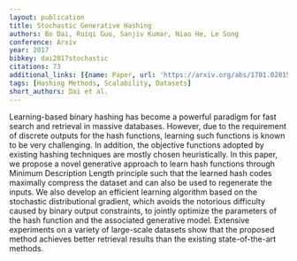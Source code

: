 ```yaml
---
layout: publication
title: Stochastic Generative Hashing
authors: Bo Dai, Ruiqi Guo, Sanjiv Kumar, Niao He, Le Song
conference: Arxiv
year: 2017
bibkey: dai2017stochastic
citations: 73
additional_links: [{name: Paper, url: 'https://arxiv.org/abs/1701.02815'}]
tags: [Hashing Methods, Scalability, Datasets]
short_authors: Dai et al.
---
```

Learning-based binary hashing has become a powerful paradigm for fast search
and retrieval in massive databases. However, due to the requirement of discrete
outputs for the hash functions, learning such functions is known to be very
challenging. In addition, the objective functions adopted by existing hashing
techniques are mostly chosen heuristically. In this paper, we propose a novel
generative approach to learn hash functions through Minimum Description Length
principle such that the learned hash codes maximally compress the dataset and
can also be used to regenerate the inputs. We also develop an efficient
learning algorithm based on the stochastic distributional gradient, which
avoids the notorious difficulty caused by binary output constraints, to jointly
optimize the parameters of the hash function and the associated generative
model. Extensive experiments on a variety of large-scale datasets show that the
proposed method achieves better retrieval results than the existing
state-of-the-art methods.